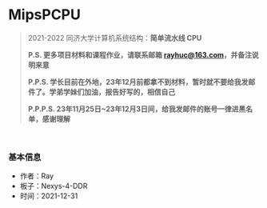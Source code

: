 # MipsPCPU
> 2021-2022 同济大学计算机系统结构：**简单流水线 CPU**
>
> **P.S. 更多项目材料和课程作业，请联系邮箱 rayhuc@163.com，并备注说明来意**
>
> **P.P.S. 学长目前在外地，23年12月前都拿不到材料，暂时就不要给我发邮件了。学弟学妹们加油，报告好写的，相信自己**
>
> **P.P.P.S. 23年11月25日~23年12月3日间，给我发邮件的账号一律进黑名单，感谢理解**

<br/>

### 基本信息

- 作者：Ray
- 板子：Nexys-4-DDR
- 时间：2021-12-31
